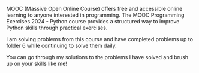 MOOC (Massive Open Online Course) offers free and accessible online learning to anyone interested in programming. The MOOC Programming Exercises 2024 - Python course provides a structured way to improve Python skills through practical exercises.

I am solving problems from this course and have completed problems up to folder 6 while continuing to solve them daily.

You can go through my solutions to the problems I have solved and brush up on your skills like me!
